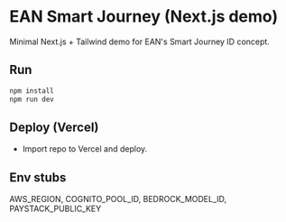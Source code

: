 # EAN Smart Journey (Next.js demo)

Minimal Next.js + Tailwind demo for EAN's Smart Journey ID concept. 

## Run
```bash
npm install
npm run dev
```

## Deploy (Vercel)
- Import repo to Vercel and deploy. 

## Env stubs
AWS_REGION, COGNITO_POOL_ID, BEDROCK_MODEL_ID, PAYSTACK_PUBLIC_KEY
